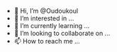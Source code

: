 - 👋 Hi, I’m @Oudoukoul
- 👀 I’m interested in ...
- 🌱 I’m currently learning ...
- 💞️ I’m looking to collaborate on ...
- 📫 How to reach me ...

<!---
Oudoukoul/Oudoukoul is a ✨ special ✨ repository because its `README.md` (this file) appears on your GitHub profile.
You can click the Preview link to take a look at your changes.
--->
